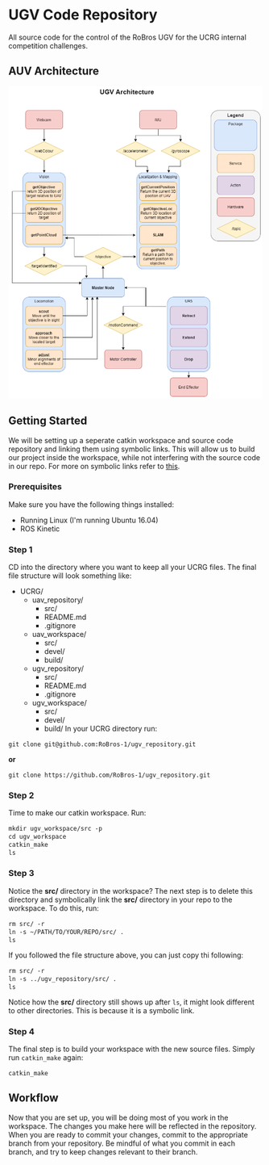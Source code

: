 # UGV Code Repository

All source code for the control of the RoBros UGV for the UCRG internal competition challenges.

## AUV Architecture
![System Architecture](readme_images/UGV_Architecture.png)

## Getting Started
We will be setting up a seperate catkin workspace and source code repository and linking them using symbolic links. This will allow us to build our project inside the workspace, while not interfering with the source code in our repo. For more on symbolic links refer to [this](https://www.makeuseof.com/tag/what-is-a-symbolic-link-what-are-its-uses-makeuseof-explains/). 

### Prerequisites
Make sure you have the following things installed:
- Running Linux (I'm running Ubuntu 16.04)
- ROS Kinetic

### Step 1
CD into the directory where you want to keep all your UCRG files. The final file structure will look something like:
- UCRG/
  - uav_repository/
    - src/
    - README.md
    - .gitignore
  - uav_workspace/
    - src/
    - devel/
    - build/
  - ugv_repository/
    - src/
    - README.md
    - .gitignore
  - ugv_workspace/
    - src/
    - devel/
    - build/
In your UCRG directory run:
```
git clone git@github.com:RoBros-1/ugv_repository.git
```
**or**
```
git clone https://github.com/RoBros-1/ugv_repository.git
```
### Step 2
Time to make our catkin workspace.
Run:
```
mkdir ugv_workspace/src -p
cd ugv_workspace
catkin_make
ls
```

### Step 3
Notice the **src/** directory in the workspace? The next step is to delete this directory and symbolically link the **src/** directory in your repo to the workspace. To do this, run:
```
rm src/ -r
ln -s ~/PATH/TO/YOUR/REPO/src/ .
ls
```

If you followed the file structure above, you can just copy thi following:
```
rm src/ -r
ln -s ../ugv_repository/src/ .
ls
```

Notice how the **src/** directory still shows up after `ls`, it might look different to other directories. This is because it is a symbolic link.

### Step 4
The final step is to build your workspace with the new source files. Simply run `catkin_make` again:
```
catkin_make
```

## Workflow
Now that you are set up, you will be doing most of you work in the workspace. The changes you make here will be reflected in the repository. When you are ready to commit your changes, commit to the appropriate branch from your repository. Be mindful of what you commit in each branch, and try to keep changes relevant to their branch.
